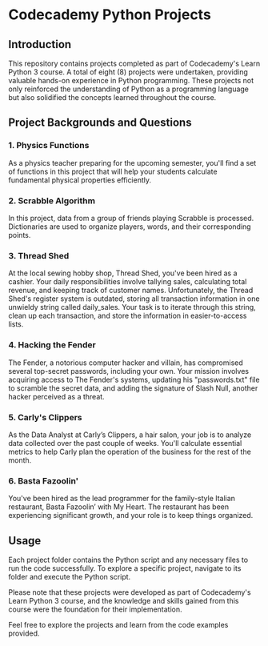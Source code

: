 # Codecademy Python Projects

## Introduction

This repository contains projects completed as part of Codecademy's Learn Python 3 course. A total of eight (8) projects were undertaken, providing valuable hands-on experience in Python programming. These projects not only reinforced the understanding of Python as a programming language but also solidified the concepts learned throughout the course.

## Project Backgrounds and Questions

### 1. Physics Functions

As a physics teacher preparing for the upcoming semester, you'll find a set of functions in this project that will help your students calculate fundamental physical properties efficiently.

### 2. Scrabble Algorithm

In this project, data from a group of friends playing Scrabble is processed. Dictionaries are used to organize players, words, and their corresponding points.

### 3. Thread Shed

At the local sewing hobby shop, Thread Shed, you've been hired as a cashier. Your daily responsibilities involve tallying sales, calculating total revenue, and keeping track of customer names. Unfortunately, the Thread Shed's register system is outdated, storing all transaction information in one unwieldy string called daily_sales. Your task is to iterate through this string, clean up each transaction, and store the information in easier-to-access lists.

### 4. Hacking the Fender

The Fender, a notorious computer hacker and villain, has compromised several top-secret passwords, including your own. Your mission involves acquiring access to The Fender's systems, updating his "passwords.txt" file to scramble the secret data, and adding the signature of Slash Null, another hacker perceived as a threat.

### 5. Carly's Clippers

As the Data Analyst at Carly’s Clippers, a hair salon, your job is to analyze data collected over the past couple of weeks. You'll calculate essential metrics to help Carly plan the operation of the business for the rest of the month.

### 6. Basta Fazoolin'

You've been hired as the lead programmer for the family-style Italian restaurant, Basta Fazoolin’ with My Heart. The restaurant has been experiencing significant growth, and your role is to keep things organized.

## Usage

Each project folder contains the Python script and any necessary files to run the code successfully. To explore a specific project, navigate to its folder and execute the Python script.

Please note that these projects were developed as part of Codecademy's Learn Python 3 course, and the knowledge and skills gained from this course were the foundation for their implementation.

Feel free to explore the projects and learn from the code examples provided. 
